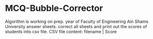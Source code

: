 # MCQ-Bubble-Corrector
Algorithm is working on prep. year of Faculty of Engineering Ain Shams University answer sheets.
correct all sheets and print out the scores of students into csv file.
CSV file content:
filename | Score
